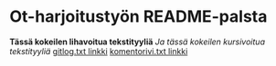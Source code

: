 # Ot-harjoitustyön README-palsta
**Tässä kokeilen lihavoitua tekstityyliä**
*Ja tässä kokeilen kursivoitua tekstityyliä*
[gitlog.txt linkki](https://github.com/BananaMayo/ot-harjoitustyo/blob/master/laskarit/viikko1/gitlog.txt)
[komentorivi.txt linkki](https://github.com/BananaMayo/ot-harjoitustyo/blob/master/laskarit/viikko1/komentorivi.txt)
